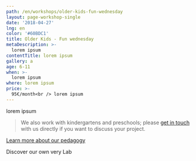 ```yaml
---
path: /en/workshops/older-kids-fun-wednesday
layout: page-workshop-single
date: '2018-04-27'
lng: en
color: '#60BDC1'
title: Older Kids - Fun wednesday
metaDescription: >-
  lorem ipsum
contentTitle: lorem ipsum
gallery: a
age: 6-11
when: >-
  lorem ipsum
where: lorem ipsum
price: >-
  95€/month<br /> lorem ipsum
---
```

lorem ipsum

> We also work with kindergartens and preschools; please [get in touch](/en/contact-us) with us directly if you want to discuss your project.

[Learn more about our pedagogy](/en/pedagogy)

Discover our own very Lab
